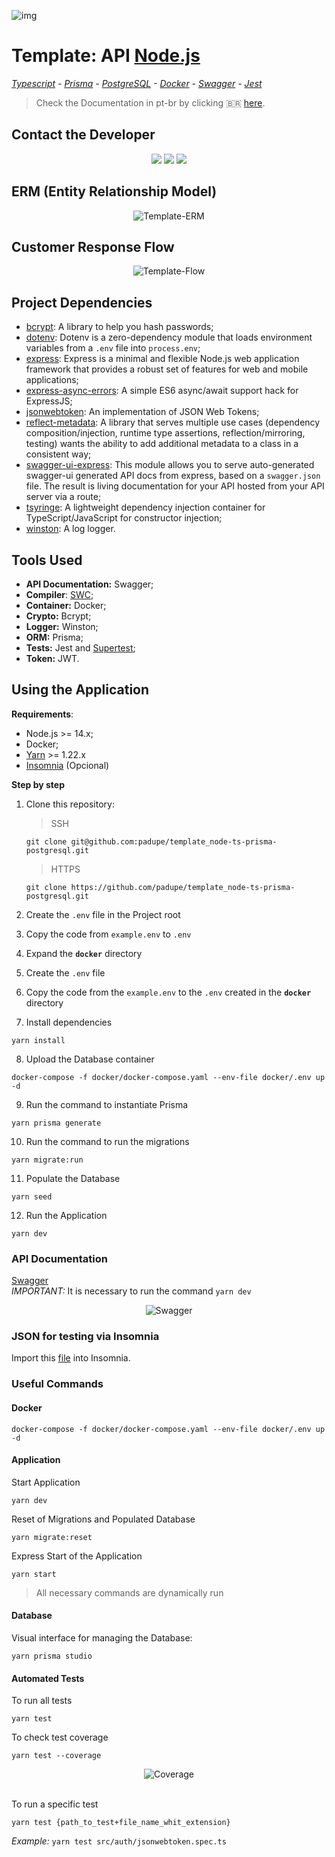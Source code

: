 ![img](https://github.com/padupe/template_node-ts-prisma-postgresql/blob/master/images/template.svg)
# Template: API [Node.js](https://nodejs.org/en/ 'Node.js')
*[Typescript](https://www.typescriptlang.org/ 'Typescript') - [Prisma](https://www.prisma.io/ 'Prisma') - [PostgreSQL](https://www.postgresql.org/ 'PostgreSQL') - [Docker](https://www.docker.com/ 'Docker') - [Swagger](https://swagger.io/ 'Swagger') - [Jest](https://jestjs.io/ 'Jest')*
> Check the Documentation in pt-br by clicking 🇧🇷 [here](https://github.com/padupe/template_node-ts-prisma-postgresql/blob/master/docs/README-pt-br.md 'here').


## Contact the Developer
<div align="center">
      <a href="https://www.linkedin.com/in/paulo-eduardo-peixoto-2155a866/" target="_blank"><img src="https://img.shields.io/badge/LinkedIn-0077B5?style=for-the-badge&logo=linkedin&logoColor=white" target="_blank"></a>
      <a href="mailto:peixoto.pauloeduardo@gmail.com" target="_blank"><img src="https://img.shields.io/badge/Gmail-D14836?style=for-the-badge&logo=gmail&logoColor=white" target="_blank"></a>
      <a href="https://github.com/padupe" target="_blank"><img src="https://img.shields.io/badge/GitHub-100000?style=for-the-badge&logo=github&logoColor=white" target="_blank"></a>
</div>


## ERM (Entity Relationship Model)
<div align="center">
      <img align="center" alt="Template-ERM" src="https://github.com/padupe/template_node-ts-prisma-postgresql/blob/master/images/mer.png">     
</div>


## Customer Response Flow
<div align="center">
      <img align="center" alt="Template-Flow" src="https://github.com/padupe/template_node-ts-prisma-postgresql/blob/master/images/fluxo.drawio.png">     
</div>


## Project Dependencies
- [bcrypt](https://www.npmjs.com/package/bcrypt 'bcrypt'): A library to help you hash passwords;<br>
- [dotenv](https://www.npmjs.com/package/dotenv 'dotenv'): Dotenv is a zero-dependency module that loads environment variables from a `.env` file into `process.env`;<br>
- [express](https://expressjs.com/ 'express'): Express is a minimal and flexible Node.js web application framework that provides a robust set of features for web and mobile applications;<br>
- [express-async-errors](https://www.npmjs.com/package/express-async-errors 'express-async-errors'): A simple ES6 async/await support hack for ExpressJS;<br>
- [jsonwebtoken](https://www.npmjs.com/package/jsonwebtoken 'jsonwebtoken'): An implementation of JSON Web Tokens;<br>
- [reflect-metadata](https://www.npmjs.com/package/reflect-metadata 'reflect-metadata'): A library that serves multiple use cases (dependency composition/injection, runtime type assertions, reflection/mirroring, testing) wants the ability to add additional metadata to a class in a consistent way;<br>
- [swagger-ui-express]( 'swagger-ui-express'): This module allows you to serve auto-generated swagger-ui generated API docs from express, based on a `swagger.json` file. The result is living documentation for your API hosted from your API server via a route;<br>
- [tsyringe](https://www.npmjs.com/package/tsyringe 'tsyringe'): A lightweight dependency injection container for TypeScript/JavaScript for constructor injection;<br>
- [winston](https://www.npmjs.com/package/winston 'winston'): A log logger.<br>


## Tools Used
- **API Documentation:** Swagger;<br>
- **Compiler**: [SWC](https://swc.rs/ 'SWC');<br>
- **Container:** Docker;<br>
- **Crypto:** Bcrypt;<br>
- **Logger:** Winston;<br>
- **ORM:** Prisma;<br>
- **Tests:** Jest and [Supertest](https://www.npmjs.com/package/supertest 'Supertest');<br>
- **Token:** JWT.<br>


## Using the Application

**Requirements**:
- Node.js >= 14.x;
- Docker;
- [Yarn](https://yarnpkg.com/ 'Yarn') >= 1.22.x
- [Insomnia](https://insomnia.rest/ 'Insomnia') (Opcional)

**Step by step**
1. Clone this repository:
      > SSH
      ```
      git clone git@github.com:padupe/template_node-ts-prisma-postgresql.git
      ```

      > HTTPS
      ```
      git clone https://github.com/padupe/template_node-ts-prisma-postgresql.git
      ```

2. Create the `.env` file in the Project root

3. Copy the code from `example.env` to `.env`

4. Expand the **`docker`** directory

5. Create the `.env` file

6. Copy the code from the `example.env` to the `.env` created in the **`docker`** directory

7. Install dependencies
```
yarn install
```

8. Upload the Database container
```
docker-compose -f docker/docker-compose.yaml --env-file docker/.env up -d
```

9. Run the command to instantiate Prisma
```
yarn prisma generate
```

10. Run the command to run the migrations
```
yarn migrate:run
```

11. Populate the Database
```
yarn seed
```

12. Run the Application
```
yarn dev
```

### API Documentation
[Swagger](http://localhost:3000/docs/)<br>
*IMPORTANT:* It is necessary to run the command `yarn dev`<br>
<div align="center">
      <img align="center" alt="Swagger" src="https://github.com/padupe/template_node-ts-prisma-postgresql/blob/master/images/swagger.png">     
</div>

### JSON for testing via Insomnia
Import this [file](https://github.com/padupe/template_node-ts-prisma-postgresql/blob/master/insomnia/Insomnia.json "file") into Insomnia.

### Useful Commands

#### Docker
```
docker-compose -f docker/docker-compose.yaml --env-file docker/.env up -d
```

#### Application

Start Application
```
yarn dev
```

Reset of Migrations and Populated Database
```
yarn migrate:reset
```

Express Start of the Application
```
yarn start
```
> All necessary commands are dynamically run

#### Database

Visual interface for managing the Database:
```
yarn prisma studio
```

#### Automated Tests

To run all tests
```
yarn test
```

To check test coverage
```
yarn test --coverage
```
<div align="center">
      <img align="center" alt="Coverage" src="https://github.com/padupe/template_node-ts-prisma-postgresql/blob/master/images/coverage.png">     
</div>
<br>

To run a specific test
```
yarn test {path_to_test+file_name_whit_extension}
```
*Example:* `yarn test src/auth/jsonwebtoken.spec.ts`<br>